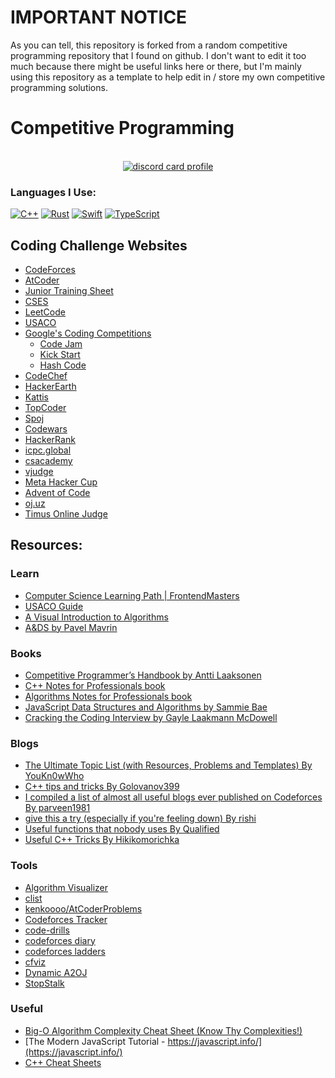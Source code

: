 # IMPORTANT NOTICE

As you can tell, this repository is forked from a random competitive programming repository that I found on github. I don't want to edit it too much because there might be useful links here or there, but I'm mainly using this repository as a template to help edit in / store my own competitive programming solutions.

# Competitive Programming

</br>

<div align="center">
  <a href="https://discord.com/users/90431685472038912" target="_blank">
    <img alt="discord card profile"src="https://lanyard.kyrie25.me/api/90431685472038912?idleMessage=Just%20chillin'%20at%20the%20moment..." />
  </a>
</div>

### Languages I Use:

[![C++](https://img.shields.io/badge/c++-%2300599C.svg?style=for-the-badge&logo=c%2B%2B&logoColor=white)](http://www.cplusplus.org)
[![Rust](https://img.shields.io/badge/rust-%23000000.svg?style=for-the-badge&logo=rust&logoColor=white)](https://www.rust-lang.org)
[![Swift](https://img.shields.io/badge/swift-F54A2A?style=for-the-badge&logo=swift&logoColor=white)](https://www.swift.org/)
[![TypeScript](https://img.shields.io/badge/typescript-%23007ACC.svg?style=for-the-badge&logo=typescript&logoColor=white)](https://www.typescriptlang.org)

## Coding Challenge Websites

- [CodeForces](https://codeforces.com/)
- [AtCoder](https://atcoder.jp/)
- [Junior Training Sheet](https://goo.gl/unDETI)
- [CSES](https://cses.fi/)
- [LeetCode](https://leetcode.com/)
- [USACO](https://usaco.guide/)
- [Google's Coding Competitions](https://codingcompetitions.withgoogle.com)
  - [Code Jam](https://codingcompetitions.withgoogle.com/codejam)
  - [Kick Start](https://codingcompetitions.withgoogle.com/kickstart)
  - [Hash Code](https://codingcompetitions.withgoogle.com/hashcode)
- [CodeChef](https://www.codechef.com/)
- [HackerEarth](https://www.hackerearth.com/)
- [Kattis](https://open.kattis.com/)
- [TopCoder](https://www.topcoder.com/)
- [Spoj](https://www.spoj.com/)
- [Codewars](https://www.codewars.com/)
- [HackerRank](https://www.hackerrank.com/)
- [icpc.global](https://icpc.global/)
- [csacademy](https://csacademy.com)
- [vjudge](https://vjudge.net)
- [Meta Hacker Cup](https://www.facebook.com/hackercup/)
- [Advent of Code](https://adventofcode.com/)
- [oj.uz](https://oj.uz/)
- [Timus Online Judge](https://acm.timus.ru)

## Resources:

### Learn

- [Computer Science Learning Path | FrontendMasters](https://frontendmasters.com/learn/computer-science/)
- [USACO Guide](https://usaco.guide/)
- [A Visual Introduction to Algorithms](https://www.educative.io/courses/visual-introduction-to-algorithms)
- [A&DS by Pavel Mavrin](https://www.youtube.com/playlist?list=PLrS21S1jm43igE57Ye_edwds_iL7ZOAG4)

### Books

- [Competitive Programmer’s Handbook by Antti Laaksonen](https://cses.fi/book/book.pdf)
- [C++ Notes for Professionals book](https://books.goalkicker.com/CPlusPlusBook/)
- [Algorithms Notes for Professionals book](https://books.goalkicker.com/AlgorithmsBook/)
- [JavaScript Data Structures and Algorithms by Sammie Bae](https://www.amazon.com/JavaScript-Data-Structures-Algorithms-Understanding/dp/1484239873)
- [Cracking the Coding Interview by Gayle Laakmann McDowell](https://www.amazon.com/Cracking-Coding-Interview-Programming-Questions/dp/0984782850/)

### Blogs

- [The Ultimate Topic List (with Resources, Problems and Templates) By YouKn0wWho](https://codeforces.com/blog/entry/95106)
- [C++ tips and tricks By Golovanov399](https://codeforces.com/blog/entry/74684)
- [I compiled a list of almost all useful blogs ever published on Codeforces By parveen1981](https://codeforces.com/blog/entry/91363)
- [give this a try (especially if you're feeling down) By rishi](https://codeforces.com/blog/entry/81522)
- [Useful functions that nobody uses By Qualified](https://codeforces.com/blog/entry/86796)
- [Useful C++ Tricks By Hikikomorichka](https://codeforces.com/blog/entry/87283)

### Tools

- [Algorithm Visualizer](https://algorithm-visualizer.org)
- [clist](https://clist.by/)
- [kenkoooo/AtCoderProblems](https://kenkoooo.com/atcoder/)
- [Codeforces Tracker](https://cf-tracker.tech/)
- [code-drills](https://recommender.codedrills.io/)
- [codeforces diary](https://codeforces-diary.netlify.app/)
- [codeforces ladders](https://codeforcesladders.firebaseapp.com)
- [cfviz](https://cfviz.netlify.app/)
- [Dynamic A2OJ](https://a2oj.herokuapp.com/)
- [StopStalk](https://www.stopstalk.com/)

### Useful

- [Big-O Algorithm Complexity Cheat Sheet (Know Thy Complexities!)](https://www.bigocheatsheet.com/)
- [The Modern JavaScript Tutorial - https://javascript.info/](https://javascript.info/)
- [C++ Cheat Sheets](https://hackingcpp.com/cpp/cheat_sheets.html)
